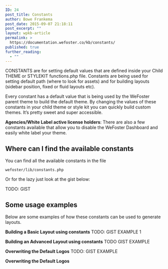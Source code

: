```yaml
---
ID: 24
post_title: Constants
author: Bowe Frankema
post_date: 2015-09-07 21:18:11
post_excerpt: ""
layout: wpkb-article
permalink: >
  https://documentation.wefoster.co/kb/constants/
published: true
further_reading:
  - ""
---
```

CONSTANTS are for setting default values that are defined inside your Child THEME or STYLEKIT functions.php file. Constants are being used for setting default path (where to look for assets) and for building layouts (sidebar position, fixed or fluid layouts etc).

Every constant has a default value that is being used by the WeFoster parent theme to build the default theme. By changing the values of these constants in your child theme or style kit you can quickly build custom themes. It’s pretty sweet and super accessible.

**Agencies/White Label active license holders**: There are also a few constants available that allow you to disable the WeFoster Dashboard and easily white label your theme.

## Where can I find the available constants

You can find all the available constants in the file

    wefoster/lib/constants.php
    

Or for the lazy just look at the gist below:

TODO: GIST

## Some usage examples

Below are some examples of how these constants can be used to generate layouts.

**Building a Basic Layout using constants** TODO: GIST EXAMPLE 1

**Building an Advanced Layout using constants** TODO GIST EXAMPLE

**Overwriting the Default Logos** TODO: GIST EXAMPLE

**Overwriting the Default Logos**